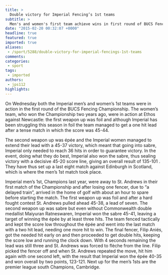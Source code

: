 ```yaml
---
title: >
  Double victory for Imperial Fencing’s 1st teams
subtitle: >
  Men's and women's first team achieve wins in first round of BUCS Fencing Championship
date: "2015-02-20 00:32:07 +0000"
headline: true
featured: true
imported: true
aliases:
 - /sport/5288/double-victory-for-imperial-fencings-1st-teams
comments:
categories:
 - sport
tags:
 - imported
authors:
 - jps112
highlights:
---
```


On Wednesday both the Imperial men’s and women’s 1st teams were in action in the first round of the BUCS Fencing Championship. The women’s team, who won the Championship two years ago, were in action at Ethos against Newcastle: the first weapon up was foil and although Imperial has been struggling this season in foil the team managed to get a one hit lead after a tense match in which the score was 45-44.

The second weapon up was épée and the Imperial women managed to extend their lead with a 45-37 victory, which meant that going into sabre, Imperial only needed to reach 36 hits in order to guarantee victory. In the event, doing what they do best, Imperial also won the sabre, thus sealing victory with a decisive 45-20 score line, giving an overall result of 135-101 . They have thus set up a last eight match against Edinburgh in Scotland, which is where the men’s 1st match took place.

Imperial men’s 1st, Champions last year, were away to St. Andrews in their first match of the Championship and after losing one fencer, due to “a delayed train”, arrived in the home of golf with about an hour to spare before starting the match. The first weapon up was foil and after a hard fought contest St. Andrews pulled ahead 45-38, a lead of seven. The second weapon up was sabre but even without Commonwealth double medallist Maiyuran Ratneswaren, Imperial won the sabre 45-41, leaving a target of winning the épée by at least three hits. The team fenced tactically and kept the score low throughout the épée and went into the last match with a two hit lead, needing one more hit to win. The final fencer, Filip Aniés, got the needed hit early on and then proceeded to get double hits, keeping the score low and running the clock down. With 4 seconds remaining the lead was still three and St. Andrews was forced to flèche from the line. Filip picked the fencer off and when St. Andrews repeated the move, hit him again with one second left, with the result that Imperial won the épée 40-35 and won overall by two points, 123-121. Next up for the men’s 1sts are the premier league south Champions, Cambridge.
